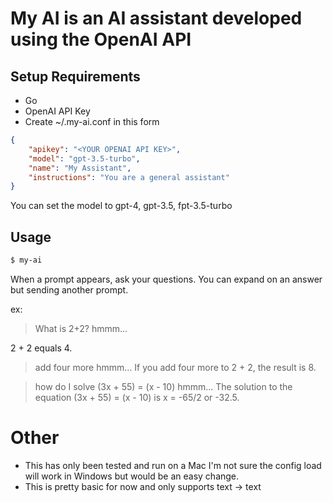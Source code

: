 # My AI is an AI assistant developed using the OpenAI API

## Setup Requirements

- Go 
- OpenAI API Key
- Create ~/.my-ai.conf in this form

```json
{
	"apikey": "<YOUR OPENAI API KEY>",
	"model": "gpt-3.5-turbo",
	"name": "My Assistant",
	"instructions": "You are a general assistant"
}
```

You can set the model to gpt-4, gpt-3.5, fpt-3.5-turbo

## Usage

```sh
$ my-ai
```
When a prompt appears, ask your questions. You can expand on an answer but sending another prompt.

ex:

> What is 2+2?
hmmm...

2 + 2 equals 4.

> add four more
hmmm...
If you add four more to 2 + 2, the result is 8.

> how do I solve (3x + 55) = (x - 10)
hmmm...
The solution to the equation (3x + 55) = (x - 10) is x = -65/2 or -32.5.

# Other

- This has only been tested and run on a Mac I'm not sure the config load will work in Windows but would be an easy change.
- This is pretty basic for now and only supports text -> text
